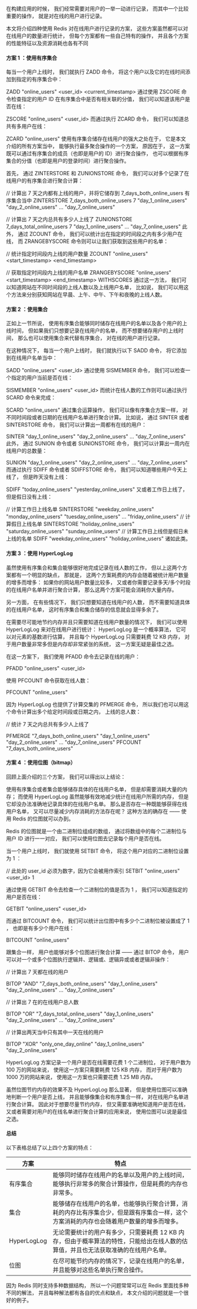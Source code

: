 在构建应用的时候， 我们经常需要对用户的一举一动进行记录， 而其中一个比较重要的操作， 就是对在线的用户进行记录。

本文将介绍四种使用 Redis 对在线用户进行记录的方案， 这些方案虽然都可以对在线用户的数量进行统计， 但每个方案都有一些自己特有的操作， 并且各个方案的性能特征以及资源消耗也各有不同

#### 方案 1 ：使用有序集合

每当一个用户上线时， 我们就执行 ZADD 命令， 将这个用户以及它的在线时间添加到指定的有序集合中：

ZADD "online_users" <user_id> <current_timestamp>
通过使用 ZSCORE 命令检查指定的用户 ID 在有序集合中是否有相关联的分值， 我们可以知道该用户是否在线：

ZSCORE "online_users" <user_id>
而通过执行 ZCARD 命令， 我们可以知道总共有多用户在线：

ZCARD "online_users"
使用有序集合储存在线用户的强大之处在于， 它是本文介绍的所有方案当中， 能够执行最多聚合操作的一个方案， 原因在于， 这一方案既可以通过有序集合的成员（也即是用户的 ID）进行聚合操作， 也可以根据有序集合的分值（也即是用户的登录时间）进行聚合操作。

首先， 通过 ZINTERSTORE 和 ZUNIONSTORE 命令， 我们可以对多个记录了在线用户的有序集合进行聚合计算：

// 计算出 7 天之内都有上线的用户，并将它储存到 7_days_both_online_users 有序集合当中
ZINTERSTORE 7_days_both_online_users 7 "day_1_online_users" "day_2_online_users" ... "day_7_online_users"

// 计算出 7 天之内总共有多少人上线了
ZUNIONSTORE 7_days_total_online_users 7 "day_1_online_users" ... "day_7_online_users"
此外， 通过 ZCOUNT 命令， 我们可以统计出在指定的时间段之内有多少用户在线， 而 ZRANGEBYSCORE 命令则可以让我们获取到这些用户的名单：

// 统计指定时间段内上线的用户数量
ZCOUNT "online_users" <start_timestamp> <end_timestamp>

// 获取指定时间段内上线的用户名单
ZRANGEBYSCORE "online_users" <start_timestamp> <end_timestamp> WITHSCORES
通过这一方法， 我们可以知道网站在不同时间段的上线人数以及上线用户名单， 比如说， 我们可以用这个方法来分别获知网站在早晨、上午、中午、下午和夜晚的上线人数。

#### 方案 2 ：使用集合
正如上一节所说， 使用有序集合能够同时储存在线用户的名单以及各个用户的上线时间， 但如果我们只想要记录在线用户的名单， 而不想要储存用户的上线时间， 那么也可以使用集合来代替有序集合， 对在线的用户进行记录。

在这种情况下， 每当一个用户上线时， 我们就执行以下 SADD 命令， 将它添加到在线用户名单当中：

SADD "online_users" <user_id>
通过使用 SISMEMBER 命令， 我们可以检查一个指定的用户当前是否在线：

SISMEMBER "online_users" <user_id>
而统计在线人数的工作则可以通过执行 SCARD 命令来完成：

SCARD "online_users"
通过集合运算操作， 我们可以像有序集合方案一样， 对不同时间段或者日期的在线用户名单进行聚合计算。 比如说， 通过 SINTER 或者 SINTERSTORE 命令， 我们可以计算出一周都有在线的用户：

SINTER "day_1_online_users" "day_2_online_users" ... "day_7_online_users"
此外， 通过 SUNION 命令或者 SUNIONSTORE 命令， 我们可以计算出一周内在线用户的总数量：

SUNION "day_1_online_users" "day_2_online_users" ... "day_7_online_users"
而通过执行 SDIFF 命令或者 SDIFFSTORE 命令， 我们可以知道哪些用户今天上线了， 但是昨天没有上线：

SDIFF "today_online_users" "yesterday_online_users"
又或者工作日上线了， 但是假日没有上线：

// 计算工作日上线名单
SINTERSTORE "weekday_online_users" "monday_online_users" "tuesday_online_users" ... "friday_online_users"
// 计算假日上线名单
SINTERSTORE "holiday_online_users" "saturday_online_users" "sunday_online_users"
// 计算工作日上线但是假日未上线的名单
SDIFF "weekday_online_users" "holiday_online_users"
诸如此类。

#### 方案 3 ：使用 HyperLogLog
虽然使用有序集合和集合能够很好地完成记录在线人数的工作， 但以上这两个方案都有一个明显的缺点， 那就是， 这两个方案耗费的内存会随着被统计用户数量的增多而增多： 如果你的网站用户数量比较多， 又或者你需要记录多天/多个时段的在线用户名单并进行聚合计算， 那么这两个方案可能会消耗你大量内存。

另一方面， 在有些情况下， 我们只想要知道在线用户的人数， 而不需要知道具体的在线用户名单， 这时有序集合和集合储存的信息就会显得多余了。

在需要尽可能地节约内存并且只需要知道在线用户数量的情况下， 我们可以使用 HyperLogLog 来对在线用户进行统计： HyperLogLog 是一个概率算法， 它可以对元素的基数进行估算， 并且每个 HyperLogLog 只需要耗费 12 KB 内存， 对于用户数量非常多但是内存却非常紧张的系统， 这一方案无疑是最佳之选。

在这一方案下， 我们使用 PFADD 命令去记录在线的用户：

PFADD "online_users" <user_id>

使用 PFCOUNT 命令获取在线人数：

PFCOUNT "online_users"

因为 HyperLogLog 也提供了计算交集的 PFMERGE 命令， 所以我们也可以用这个命令计算出多个给定时间段或日期之内， 上线的总人数：

// 统计 7 天之内总共有多少人上线了

PFMERGE "7_days_both_online_users" "day_1_online_users" "day_2_online_users" ... "day_7_online_users"
PFCOUNT "7_days_both_online_users"

#### 方案 4 ：使用位图（bitmap）
回顾上面介绍的三个方案， 我们可以得出以上结论：

使用有序集合或者集合能够储存具体的在线用户名单， 但是却需要消耗大量的内存；
而使用 HyperLogLog 虽然能够有效地减少统计在线用户所需的内存， 但是它却没办法准确地记录具体的在线用户名单。
那么是否存在一种既能够获得在线用户名单， 又可以尽量减少内存消耗的方法存在呢？ 这种方法的确存在 —— 使用 Redis 的位图就可以办到。

Redis 的位图就是一个由二进制位组成的数组， 通过将数组中的每个二进制位与用户 ID 进行一一对应， 我们可以使用位图去记录每个用户是否在线。

当一个用户上线时， 我们就使用 SETBIT 命令， 将这个用户对应的二进制位设置为 1 ：

// 此处的 user_id 必须为数字，因为它会被用作索引
SETBIT "online_users" <user_id> 1

通过使用 GETBIT 命令去检查一个二进制位的值是否为 1 ， 我们可以知道指定的用户是否在线：

GETBIT "online_users" <user_id>

而通过 BITCOUNT 命令， 我们可以统计出位图中有多少个二进制位被设置成了 1 ， 也即是有多少个用户在线：

BITCOUNT "online_users"

跟集合一样， 用户也能够对多个位图进行聚合计算 —— 通过 BITOP 命令， 用户可以对一个或多个位图执行逻辑并、逻辑或、逻辑异或或者逻辑非操作：

// 计算出 7 天都在线的用户

BITOP "AND" "7_days_both_online_users" "day_1_online_users" "day_2_online_users" ... "day_7_online_users"

// 计算出 7 在的在线用户总人数

BITOP "OR" "7_days_total_online_users" "day_1_online_users" "day_2_online_users" ... "day_7_online_users"

// 计算出两天当中只有其中一天在线的用户

BITOP "XOR" "only_one_day_online" "day_1_online_users" "day_2_online_users"

HyperLogLog 方案记录一个用户是否在线需要花费 1 个二进制位， 对于用户数为 100 万的网站来说， 使用这一方案只需要耗费 125 KB 内存， 而对于用户数为 1000 万的网站来说， 使用这一方案也只需要花费 1.25 MB 内存。

虽然位图节约内存的效果不及 HyperLogLog 那么显著， 但是使用位图可以准确地判断一个用户是否上线， 并且能够像集合和有序集合一样， 对在线用户名单进行聚合计算。 因此对于想要尽量节约内存， 但又需要准确地知道用户是否在线， 又或者需要对用户的在线名单进行聚合计算的应用来说， 使用位图可以说是最佳之选。

#### 总结
以下表格总结了以上四个方案的特点：

方案 | 特点
---|---
有序集合 | 能够同时储存在线用户的名单以及用户的上线时间，能够执行非常多的聚合计算操作，但是耗费的内存也非常多。
集合 | 能够储存在线用户的名单，也能够执行聚合计算，消耗的内存比有序集合少，但是跟有序集合一样，这个方案消耗的内存也会随着用户数量的增多而增多。
HyperLogLog | 无论需要统计的用户有多少，只需要耗费 12 KB 内存，但由于概率算法的特性，只能给出在线人数的估算值，并且也无法获取准确的在线用户名单。
位图 | 在尽可能节约内存的情况下，记录在线用户的名单，并且能够对这些名单执行聚合操作。


因为 Redis 同时支持多种数据结构， 所以一个问题常常可以在 Redis 里面找多种不同的解法， 并且每种解法都有各自的优点和缺点， 本文介绍的问题就是一个很好的例子。